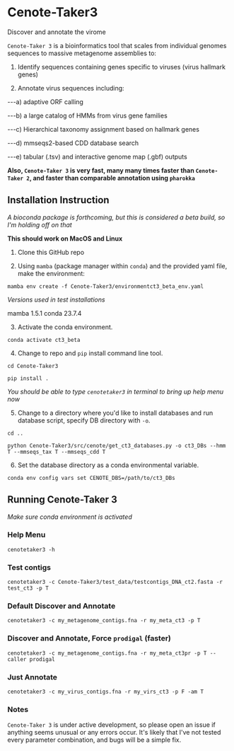 # Cenote-Taker3

Discover and annotate the virome

`Cenote-Taker 3` is a bioinformatics tool that scales from individual genomes sequences to massive metagenome assemblies to:

1)  Identify sequences containing genes specific to viruses (virus hallmark genes)

2)  Annotate virus sequences including:

---a) adaptive ORF calling

---b) a large catalog of HMMs from virus gene families

---c) Hierarchical taxonomy assignment based on hallmark genes

---d) mmseqs2-based CDD database search

---e) tabular (.tsv) and interactive genome map (.gbf) outputs

**Also, `Cenote-Taker 3` is very fast, many many times faster than `Cenote-Taker 2`, and faster than comparable annotation using `pharokka`**

## Installation Instruction

*A bioconda package is forthcoming, but this is considered a beta build, so I'm holding off on that*

**This should work on MacOS and Linux**

1)  Clone this GitHub repo

2)  Using `mamba` (package manager within `conda`) and the provided yaml file, make the environment:

`mamba env create -f Cenote-Taker3/environmentct3_beta_env.yaml`

*Versions used in test installations*

mamba 1.5.1
conda 23.7.4


3)  Activate the conda environment.

`conda activate ct3_beta`

4)  Change to repo and `pip` install command line tool.

`cd Cenote-Taker3`

`pip install .`

*You should be able to type `cenotetaker3` in terminal to bring up help menu now*

5)  Change to a directory where you'd like to install databases and run database script, specify DB directory with `-o`.

`cd ..`

`python Cenote-Taker3/src/cenote/get_ct3_databases.py -o ct3_DBs --hmm T --mmseqs_tax T --mmseqs_cdd T`

6)  Set the database directory as a conda environmental variable.

`conda env config vars set CENOTE_DBS=/path/to/ct3_DBs`

## Running Cenote-Taker 3

*Make sure conda environment is activated*

### Help Menu

```
cenotetaker3 -h
```


### Test contigs

```
cenotetaker3 -c Cenote-Taker3/test_data/testcontigs_DNA_ct2.fasta -r test_ct3 -p T
```

### Default Discover and Annotate

```
cenotetaker3 -c my_metagenome_contigs.fna -r my_meta_ct3 -p T
```

### Discover and Annotate, Force `prodigal` (faster)

```
cenotetaker3 -c my_metagenome_contigs.fna -r my_meta_ct3pr -p T --caller prodigal
```

### Just Annotate

```
cenotetaker3 -c my_virus_contigs.fna -r my_virs_ct3 -p F -am T
```

### Notes

`Cenote-Taker 3` is under active development, so please open an issue if anything seems unusual or any errors occur. It's likely that I've not tested every parameter combination, and bugs will be a simple fix.


